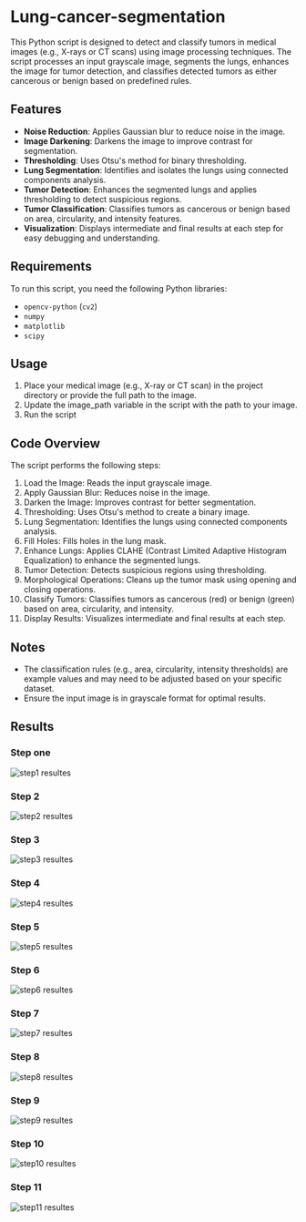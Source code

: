 # Lung-cancer-segmentation

This Python script is designed to detect and classify tumors in medical images (e.g., X-rays or CT scans) using image processing techniques. The script processes an input grayscale image, segments the lungs, enhances the image for tumor detection, and classifies detected tumors as either cancerous or benign based on predefined rules.

## Features
- **Noise Reduction**: Applies Gaussian blur to reduce noise in the image.
- **Image Darkening**: Darkens the image to improve contrast for segmentation.
- **Thresholding**: Uses Otsu's method for binary thresholding.
- **Lung Segmentation**: Identifies and isolates the lungs using connected components analysis.
- **Tumor Detection**: Enhances the segmented lungs and applies thresholding to detect suspicious regions.
- **Tumor Classification**: Classifies tumors as cancerous or benign based on area, circularity, and intensity features.
- **Visualization**: Displays intermediate and final results at each step for easy debugging and understanding.

## Requirements
To run this script, you need the following Python libraries:
- `opencv-python` (`cv2`)
- `numpy`
- `matplotlib`
- `scipy`

## Usage
1. Place your medical image (e.g., X-ray or CT scan) in the project directory or provide the full path to the image.
2. Update the image_path variable in the script with the path to your image.
3. Run the script


## Code Overview
The script performs the following steps:
1. Load the Image: Reads the input grayscale image.
2. Apply Gaussian Blur: Reduces noise in the image.
3. Darken the Image: Improves contrast for better segmentation.
4. Thresholding: Uses Otsu's method to create a binary image.
5. Lung Segmentation: Identifies the lungs using connected components analysis.
6. Fill Holes: Fills holes in the lung mask.
7. Enhance Lungs: Applies CLAHE (Contrast Limited Adaptive Histogram Equalization) to enhance the segmented lungs.
8. Tumor Detection: Detects suspicious regions using thresholding.
9. Morphological Operations: Cleans up the tumor mask using opening and closing operations.
10. Classify Tumors: Classifies tumors as cancerous (red) or benign (green) based on area, circularity, and intensity.
11. Display Results: Visualizes intermediate and final results at each step.



## Notes
- The classification rules (e.g., area, circularity, intensity thresholds) are example values and may need to be adjusted based on your specific dataset.
- Ensure the input image is in grayscale format for optimal results.



## Results
### Step one
![step1 resultes](results/step1.png)

### Step 2
![step2 resultes](results/step2.png)

### Step 3
![step3 resultes](results/step3.png)

### Step 4
![step4 resultes](results/step4.png)

### Step 5
![step5 resultes](results/step5.png)

### Step 6
![step6 resultes](results/step6.png)

### Step 7
![step7 resultes](results/step7.png)

### Step 8
![step8 resultes](results/step8.png)

### Step 9
![step9 resultes](results/step9.png)

### Step 10
![step10 resultes](results/step10.png)

### Step 11
![step11 resultes](results/step11.png)

